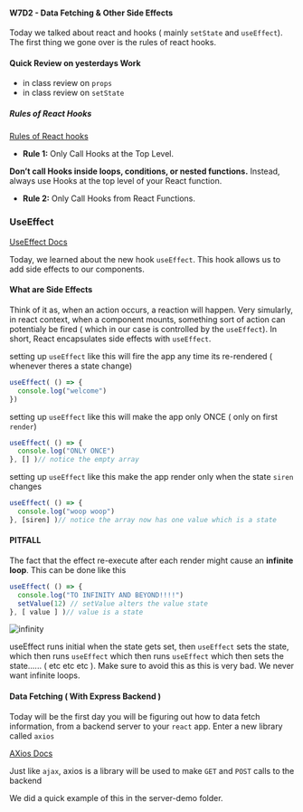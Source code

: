 #### W7D2 - Data Fetching & Other Side Effects

Today we talked about react and hooks ( mainly `setState` and `useEffect`). The first thing we gone over is the rules of react hooks.

#### Quick Review on yesterdays Work

 - in class review on `props`
 - in class review on `setState`

##### Rules of React Hooks

[Rules of React hooks](https://reactjs.org/docs/hooks-rules.html)

- **Rule 1:** Only Call Hooks at the Top Level.

**Don’t call Hooks inside loops, conditions, or nested functions.** Instead, always use Hooks at the top level of your React function.

- **Rule 2:** Only Call Hooks from React Functions.

### UseEffect

[UseEffect Docs](https://reactjs.org/docs/hooks-effect.html)

Today, we learned about the new hook `useEffect`. This hook allows us to add side effects to our components.

#### What are Side Effects

Think of it as, when an action occurs, a reaction will happen. Very simularly, in react context, when a component mounts, something sort of action can potentialy be fired ( which in our case is controlled by the `useEffect`). In short, React encapsulates side effects with `useEffect`.

setting up `useEffect` like this will fire the app any time its re-rendered ( whenever theres a state change)

```js
useEffect( () => {
  console.log("welcome")
})
```

setting up `useEffect` like this will make the app only ONCE ( only on first `render`)

```js
useEffect( () => {
  console.log("ONLY ONCE")
}, [] )// notice the empty array
```

setting up `useEffect` like this make the app render only when the state `siren` changes

```js
useEffect( () => {
  console.log("woop woop")
}, [siren] )// notice the array now has one value which is a state
```

#### PITFALL

The fact that the effect re-execute after each render might cause an **infinite loop**. This can be done like this

```js
useEffect( () => {
  console.log("TO INFINITY AND BEYOND!!!!")
  setValue(12) // setValue alters the value state
}, [ value ] )// value is a state
```

![infinity](https://media3.giphy.com/media/1lDDbtArVOHPrERDf2/giphy.gif)

useEffect runs initial when the state gets set, then `useEffect` sets the state, which then runs `useEffect` which then runs `useEffect` which then sets the state...... ( etc etc etc ). Make sure to avoid this as this is very bad. We never want infinite loops.


#### Data Fetching ( With Express Backend )

Today will be the first day you will be figuring out how to data fetch information, from a backend server to your `react` app. Enter a new library called `axios`

[AXios Docs](https://github.com/axios/axios)

Just like `ajax`, axios is a library  will be used to make `GET` and `POST` calls to the backend


We did a quick example of this in the server-demo folder.

